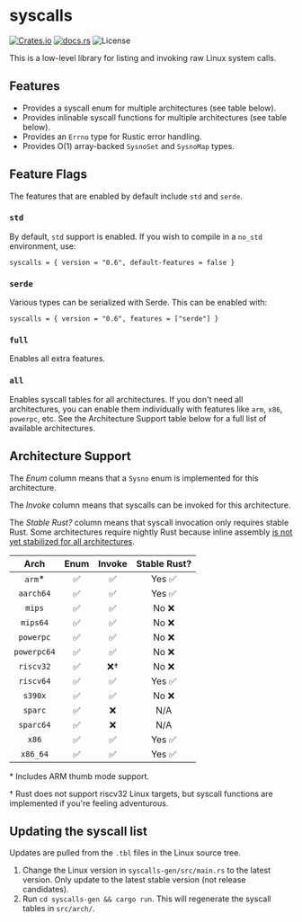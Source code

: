 # syscalls

[![Crates.io](https://img.shields.io/crates/v/syscalls?style=for-the-badge)](https://crates.io/crates/syscalls)
[![docs.rs](https://img.shields.io/docsrs/syscalls?style=for-the-badge)](https://docs.rs/syscalls)
![License](https://img.shields.io/crates/l/syscalls.svg?style=for-the-badge)

This is a low-level library for listing and invoking raw Linux system calls.

## Features

 - Provides a syscall enum for multiple architectures (see table below).
 - Provides inlinable syscall functions for multiple architectures (see table below).
 - Provides an `Errno` type for Rustic error handling.
 - Provides O(1) array-backed `SysnoSet` and `SysnoMap` types.

## Feature Flags

The features that are enabled by default include `std` and `serde`.

### `std`

By default, `std` support is enabled. If you wish to compile in a `no_std`
environment, use:
```
syscalls = { version = "0.6", default-features = false }
```

### `serde`

Various types can be serialized with Serde. This can be enabled with:
```
syscalls = { version = "0.6", features = ["serde"] }
```

### `full`

Enables all extra features.

### `all`

Enables syscall tables for all architectures. If you don't need all
architectures, you can enable them individually with features like `arm`, `x86`,
`powerpc`, etc. See the Architecture Support table below for a full list of
available architectures.

## Architecture Support

The *Enum* column means that a `Sysno` enum is implemented for this
architecture.

The *Invoke* column means that syscalls can be invoked for this architecture.

The *Stable Rust?* column means that syscall invocation only requires stable
Rust. Some architectures require nightly Rust because inline assembly [is not
yet stabilized for all architectures][asm_experimental_arch].

[asm_experimental_arch]: https://github.com/rust-lang/rust/issues/93335

|    Arch     | Enum  | Invoke  | Stable Rust?  |
|:-----------:|:-----:|:-------:|:-------------:|
|    `arm`\*  |  ✅   |   ✅    |    Yes ✅     |
|  `aarch64`  |  ✅   |   ✅    |    Yes ✅     |
|   `mips`    |  ✅   |   ✅    |     No ❌     |
|  `mips64`   |  ✅   |   ✅    |     No ❌     |
|  `powerpc`  |  ✅   |   ✅    |     No ❌     |
| `powerpc64` |  ✅   |   ✅    |     No ❌     |
|  `riscv32`  |  ✅   |   ❌†   |     No ❌     |
|  `riscv64`  |  ✅   |   ✅    |    Yes ✅     |
|   `s390x`   |  ✅   |   ✅    |     No ❌     |
|   `sparc`   |  ✅   |   ❌    |     N/A       |
|  `sparc64`  |  ✅   |   ❌    |     N/A       |
|    `x86`    |  ✅   |   ✅    |    Yes ✅     |
|  `x86_64`   |  ✅   |   ✅    |    Yes ✅     |

\* Includes ARM thumb mode support.

† Rust does not support riscv32 Linux targets, but syscall functions are
implemented if you're feeling adventurous.

## Updating the syscall list

Updates are pulled from the `.tbl` files in the Linux source tree.

 1. Change the Linux version in `syscalls-gen/src/main.rs` to the latest
    version. Only update to the latest stable version (not release candidates).
 2. Run `cd syscalls-gen && cargo run`. This will regenerate the syscall tables
    in `src/arch/`.
